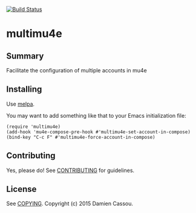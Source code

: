 [![Build Status](https://travis-ci.org/DamienCassou/multimu4e.svg?branch=master)](https://travis-ci.org/DamienCassou/multimu4e)

# multimu4e

## Summary

Facilitate the configuration of multiple accounts in mu4e

## Installing

Use [melpa](http://melpa.milkbox.net).

You may want to add something like that to your Emacs initialization
file:

```emacs
(require 'multimu4e)
(add-hook 'mu4e-compose-pre-hook #'multimu4e-set-account-in-compose)
(bind-key "C-c F" #'multimu4e-force-account-in-compose)
```

## Contributing

Yes, please do! See [CONTRIBUTING][] for guidelines.

## License

See [COPYING][]. Copyright (c) 2015 Damien Cassou.


[CONTRIBUTING]: ./CONTRIBUTING.md
[COPYING]: ./COPYING

